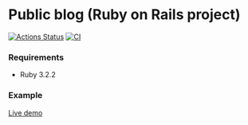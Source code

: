 # Public blog (Ruby on Rails project)
[![Actions Status](https://github.com/kitXIII/rails-project-64/actions/workflows/hexlet-check.yml/badge.svg)](https://github.com/kitXIII/rails-project-64/actions)
[![CI](https://github.com/kitXIII/rails-project-64/actions/workflows/ci.yml/badge.svg?branch=main)](https://github.com/kitXIII/rails-project-64/actions/workflows/ci.yml)

### Requirements

* Ruby 3.2.2

### Example

[Live demo](https://kitxiii-blog.onrender.com/)
